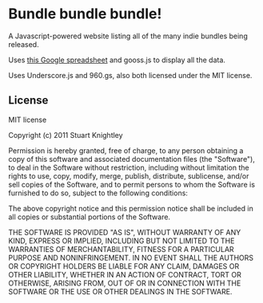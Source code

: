 Bundle bundle bundle!
=====================

A Javascript-powered website listing all of the many indie bundles being
released.

Uses [this Google spreadsheet](https://docs.google.com/spreadsheet/ccc?key=0Ar35F5WUAjXedDY4R0VTS05UcWhaM081eklIclN0VFE)
and gooss.js to display all the data.

Uses Underscore.js and 960.gs, also both licensed under the MIT license.

License
-------

MIT license

Copyright (c) 2011 Stuart Knightley

Permission is hereby granted, free of charge, to any person obtaining a copy of this software and associated documentation files (the "Software"), to deal in the Software without restriction, including without limitation the rights to use, copy, modify, merge, publish, distribute, sublicense, and/or sell copies of the Software, and to permit persons to whom the Software is furnished to do so, subject to the following conditions:

The above copyright notice and this permission notice shall be included in all copies or substantial portions of the Software.

THE SOFTWARE IS PROVIDED "AS IS", WITHOUT WARRANTY OF ANY KIND, EXPRESS OR IMPLIED, INCLUDING BUT NOT LIMITED TO THE WARRANTIES OF MERCHANTABILITY, FITNESS FOR A PARTICULAR PURPOSE AND NONINFRINGEMENT. IN NO EVENT SHALL THE AUTHORS OR COPYRIGHT HOLDERS BE LIABLE FOR ANY CLAIM, DAMAGES OR OTHER LIABILITY, WHETHER IN AN ACTION OF CONTRACT, TORT OR OTHERWISE, ARISING FROM, OUT OF OR IN CONNECTION WITH THE SOFTWARE OR THE USE OR OTHER DEALINGS IN THE SOFTWARE.
